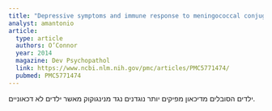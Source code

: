```yaml
---
title: "Depressive symptoms and immune response to meningococcal conjugate vaccine in early adolescence"
analyst: amantonio
article:
  type: article
  authors: O’Connor
  year: 2014
  magazine: Dev Psychopathol
  link: https://www.ncbi.nlm.nih.gov/pmc/articles/PMC5771474/
  pubmed: PMC5771474
---
```


ילדים הסובלים מדיכאון מפיקים יותר נוגדנים נגד מנינגוקוק מאשר ילדים לא דכאוניים.

